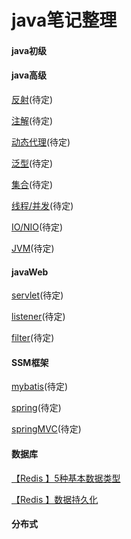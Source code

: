 # java笔记整理
#### java初级

#### java高级

[反射](https://app.yinxiang.com/fx/a5879550-baea-4443-abe9-ea6932637f7e)(待定)

[注解](https://github.com/Glenn-wang/advance/blob/master/README.md)(待定)

[动态代理](https://github.com/Glenn-wang/advance/blob/master/README.md)(待定)

[泛型](https://github.com/Glenn-wang/advance/blob/master/README.md)(待定)

[集合](https://github.com/Glenn-wang/advance/blob/master/README.md)(待定)

[线程/并发](https://github.com/Glenn-wang/advance/blob/master/README.md)(待定)

[IO/NIO](https://github.com/Glenn-wang/advance/blob/master/README.md)(待定)

[JVM](https://github.com/Glenn-wang/advance/blob/master/README.md)(待定)

#### javaWeb

[servlet]()(待定)

[listener]()(待定)

[filter]()(待定)

#### SSM框架

[mybatis]()(待定)

[spring]()(待定)

[springMVC]()(待定)

#### 数据库

[【Redis 】5种基本数据类型](https://app.yinxiang.com/fx/9bd4ed2e-9caa-44a3-8513-04c2d06977e6)

[【Redis 】数据持久化](https://app.yinxiang.com/fx/34aa5e9a-4c08-415b-ab73-5a484a1941c1)

#### 分布式



 